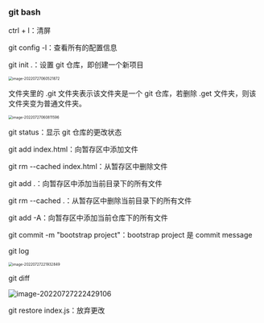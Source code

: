 ### git bash

ctrl + l：清屏

git config -l：查看所有的配置信息

git init .：设置 git 仓库，即创建一个新项目

<img src="imgs/git.assets/image-20220727060521872.png" alt="image-20220727060521872" style="zoom:50%;" />

文件夹里的 .git 文件夹表示该文件夹是一个 git 仓库，若删除 .get 文件夹，则该文件夹变为普通文件夹。

<img src="imgs/git.assets/image-20220727060811596.png" alt="image-20220727060811596" style="zoom:50%;" />

git status：显示 git 仓库的更改状态

git add index.html：向暂存区中添加文件

git rm --cached index.html：从暂存区中删除文件

git add .：向暂存区中添加当前目录下的所有文件

git rm --cached .：从暂存区中删除当前目录下的所有文件

git add -A：向暂存区中添加当前仓库下的所有文件

git commit -m "bootstrap project"：bootstrap project 是 commit message

git log

<img src="imgs/git.assets/image-20220727221932849.png" alt="image-20220727221932849" style="zoom:50%;" />

git diff

![image-20220727222429106](imgs/git.assets/image-20220727222429106.png)

git restore index.js：放弃更改